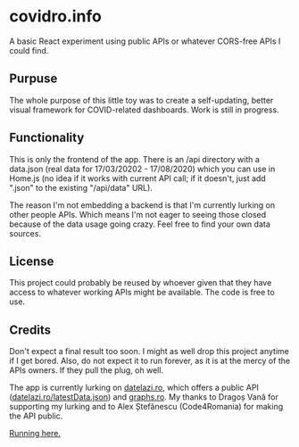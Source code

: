 # covidro.info
A basic React experiment using public APIs or whatever CORS-free APIs I could find.

## Purpuse

The whole purpose of this little toy was to create a self-updating, better visual framework for COVID-related dashboards. Work is still in progress.

## Functionality

This is only the frontend of the app. There is an /api directory with a data.json (real data for 17/03/20202 - 17/08/2020) which you can use in Home.js (no idea if it works with current API call; if it doesn't, just add ".json" to the existing "/api/data" URL).

The reason I'm not embedding a backend is that I'm currently lurking on other people APIs. Which means I'm not eager to seeing those closed because of the data usage going crazy. Feel free to find your own data sources.

## License

This project could probably be reused by whoever given that they have access to whatever working APIs might be available. The code is free to use.

## Credits

Don't expect a final result too soon. I might as well drop this project anytime if I get bored. Also, do not expect it to run forever, as it is at the mercy of the APIs owners. If they pull the plug, oh well.
 
The app is currently lurking on [datelazi.ro](https://datelazi.ro), which offers a public API ([datelazi.ro/latestData.json](https://datelazi.ro/latestData.json)) and [graphs.ro](https://www.graphs.ro). My thanks to Dragoș Vană for supporting my lurking and to Alex Ștefănescu (Code4Romania) for making the API public.

[Running here.](https://covidro.info)
